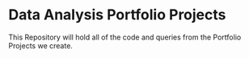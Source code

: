 # Data Analysis Portfolio Projects

This Repository will hold all of the code and queries from the Portfolio Projects we create.
